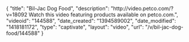 {
    "title": "Bil-Jac Dog Food",
    "description": "http:\/\/video.petco.com\/?v=18092 Watch this video featuring products available on petco.com.",
    "videoid": "144588",
    "date_created": "1394589002",
    "date_modified": "1418181172",
    "type": "captivate",
    "layout": "video",
    "url": "\/v\/bil-jac-dog-food\/144588"
}